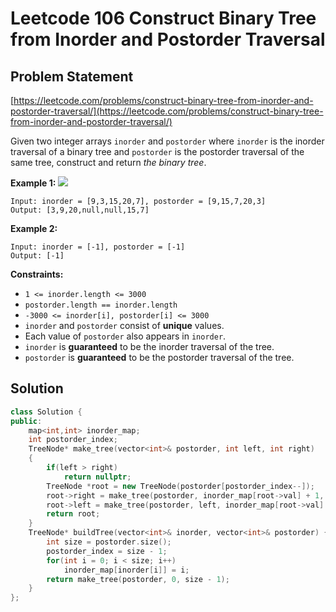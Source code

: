 # Leetcode 106 Construct Binary Tree from Inorder and Postorder Traversal

## Problem Statement

[https://leetcode.com/problems/construct-binary-tree-from-inorder-and-postorder-traversal/](https://leetcode.com/problems/construct-binary-tree-from-inorder-and-postorder-traversal/)

Given two integer arrays `inorder` and `postorder` where `inorder` is the inorder traversal of a binary tree and `postorder` is the postorder traversal of the same tree, construct and return _the binary tree_.

**Example 1:** ![](https://assets.leetcode.com/uploads/2021/02/19/tree.jpg)

```text
Input: inorder = [9,3,15,20,7], postorder = [9,15,7,20,3]
Output: [3,9,20,null,null,15,7]
```

**Example 2:**

```text
Input: inorder = [-1], postorder = [-1]
Output: [-1]
```

**Constraints:**

* `1 <= inorder.length <= 3000`
* `postorder.length == inorder.length`
* `-3000 <= inorder[i], postorder[i] <= 3000`
* `inorder` and `postorder` consist of **unique** values.
* Each value of `postorder` also appears in `inorder`.
* `inorder` is **guaranteed** to be the inorder traversal of the tree.
* `postorder` is **guaranteed** to be the postorder traversal of the tree.

## Solution

```cpp
class Solution {
public:
    map<int,int> inorder_map;
    int postorder_index;
    TreeNode* make_tree(vector<int>& postorder, int left, int right)
    {
        if(left > right)
            return nullptr;
        TreeNode *root = new TreeNode(postorder[postorder_index--]);
        root->right = make_tree(postorder, inorder_map[root->val] + 1, right);
        root->left = make_tree(postorder, left, inorder_map[root->val] - 1);
        return root;
    }
    TreeNode* buildTree(vector<int>& inorder, vector<int>& postorder) {
        int size = postorder.size();
        postorder_index = size - 1;
        for(int i = 0; i < size; i++)
            inorder_map[inorder[i]] = i;
        return make_tree(postorder, 0, size - 1);
    }
};
```

